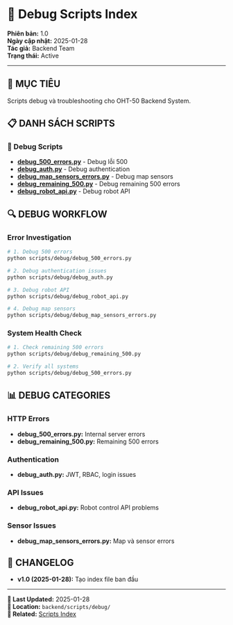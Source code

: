 # 🐛 Debug Scripts Index

**Phiên bản:** 1.0  
**Ngày cập nhật:** 2025-01-28  
**Tác giả:** Backend Team  
**Trạng thái:** Active  

---

## 🎯 **MỤC TIÊU**
Scripts debug và troubleshooting cho OHT-50 Backend System.

## 📋 **DANH SÁCH SCRIPTS**

### **📖 Debug Scripts**
- **[debug_500_errors.py](./debug_500_errors.py)** - Debug lỗi 500
- **[debug_auth.py](./debug_auth.py)** - Debug authentication
- **[debug_map_sensors_errors.py](./debug_map_sensors_errors.py)** - Debug map sensors
- **[debug_remaining_500.py](./debug_remaining_500.py)** - Debug remaining 500 errors
- **[debug_robot_api.py](./debug_robot_api.py)** - Debug robot API

## 🔍 **DEBUG WORKFLOW**

### **Error Investigation**
```bash
# 1. Debug 500 errors
python scripts/debug/debug_500_errors.py

# 2. Debug authentication issues
python scripts/debug/debug_auth.py

# 3. Debug robot API
python scripts/debug/debug_robot_api.py

# 4. Debug map sensors
python scripts/debug/debug_map_sensors_errors.py
```

### **System Health Check**
```bash
# 1. Check remaining 500 errors
python scripts/debug/debug_remaining_500.py

# 2. Verify all systems
python scripts/debug/debug_500_errors.py
```

## 📊 **DEBUG CATEGORIES**

### **HTTP Errors**
- **debug_500_errors.py:** Internal server errors
- **debug_remaining_500.py:** Remaining 500 errors

### **Authentication**
- **debug_auth.py:** JWT, RBAC, login issues

### **API Issues**
- **debug_robot_api.py:** Robot control API problems

### **Sensor Issues**
- **debug_map_sensors_errors.py:** Map và sensor errors

## 🔄 **CHANGELOG**
- **v1.0 (2025-01-28):** Tạo index file ban đầu

---

**📅 Last Updated:** 2025-01-28  
**📁 Location:** `backend/scripts/debug/`  
**🔗 Related:** [Scripts Index](../INDEX.md)
